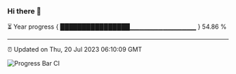 ### Hi there 👋

⏳ Year progress { ████████████████▁▁▁▁▁▁▁▁▁▁▁▁▁▁ } 54.86 %

---

⏰ Updated on Thu, 20 Jul 2023 06:10:09 GMT

![Progress Bar CI](https://github.com/Shyam-Makwana/GitHub-Actions-Demo/workflows/Progress%20Bar%20CI/badge.svg)

